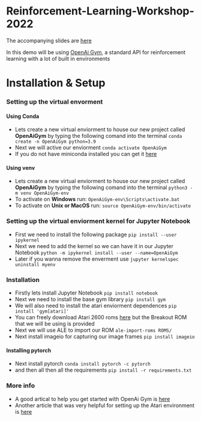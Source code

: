 # Reinforcement-Learning-Workshop-2022
The accompanying slides are [here](https://docs.google.com/presentation/d/1mvGdp7hg0sJhwTD7Dr4b7YCOmsuGGPXnZuCEL-GLZZY/edit#slide=id.p)

In this demo will be using [OpenAi Gym](https://www.gymlibrary.dev/), a standard API for reinforcement learning with a lot of built in environments

# Installation & Setup
### Setting up the virtual envorment 
#### Using Conda 
- Lets create a new virtual enviorment to house our new project called **OpenAiGym** by typing the following comand into the terminal `conda create -n OpenAiGym python=3.9`
- Next we will active our enviorment `conda activate OpenAiGym`
- If you do not have miniconda installed you can get it [here](https://docs.conda.io/en/latest/miniconda.html) 

#### Using venv
- Lets create a new virtual enviorment to house our new project called **OpenAiGym** by typing the following comand into the terminal `python3 -m venv OpenAiGym-env`
- To activate on **Windows** run: `OpenAiGym-env\Scripts\activate.bat`
- To activate on **Unix or MacOS** run: `source OpenAiGym-env/bin/activate`

### Setting up the virtual enviorment kernel for Jupyter Notebook
- First we need to install the following package `pip install --user ipykernel`
- Next we need to add the kernel so we can have it in our Jupyter Notebook `python -m ipykernel install --user --name=OpenAiGym`
- Later if you wanna remove the enverment use `jupyter kernelspec uninstall myenv`

### Installation
- Firstly lets install Jupyter Notebook `pip install notebook`
- Next we need to install the base gym library `pip install gym` 
- We will  also need to install the atari enviorment dependences `pip install 'gym[atari]'`
- You can freely download Atari 2600 roms [here](http://www.atarimania.com/rom_collection_archive_atari_2600_roms.html) but the Breakout ROM that we will be using is provided 
- Next we will use ALE to import our ROM `ale-import-roms ROMS/`
- Next install imageio for capturing our image frames `pip install imageio`
#### Installing pytorch
- Next install pytorch `conda install pytorch -c pytorch`
- and then all then all the requirements `pip install -r requirements.txt` 

### More info
- A good artical to help you get started with OpenAi Gym is [here](https://blog.paperspace.com/getting-started-with-openai-gym/)
- Another article that was very helpful for setting up the Atari environment is [here](https://blog.devgenius.io/teaching-a-neural-network-to-play-the-breakout-game-793ad7d1b20e)
